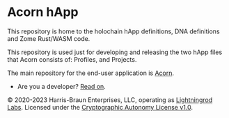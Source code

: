# Acorn hApp

This repository is home to the holochain hApp definitions, DNA definitions and Zome Rust/WASM code.

This repository is used just for developing and releasing the two hApp files that Acorn consists of: Profiles, and Projects.

The main repository for the end-user application is [Acorn](https://github.com/lightningrodlabs/acorn).

- Are you a developer? [Read on](./DEVELOPERS.md).

© 2020-2023 Harris-Braun Enterprises, LLC, operating as [Lightningrod Labs](https://lightningrodlabs.org). Licensed under the [Cryptographic Autonomy License v1.0](https://opensource.org/licenses/CAL-1.0).
